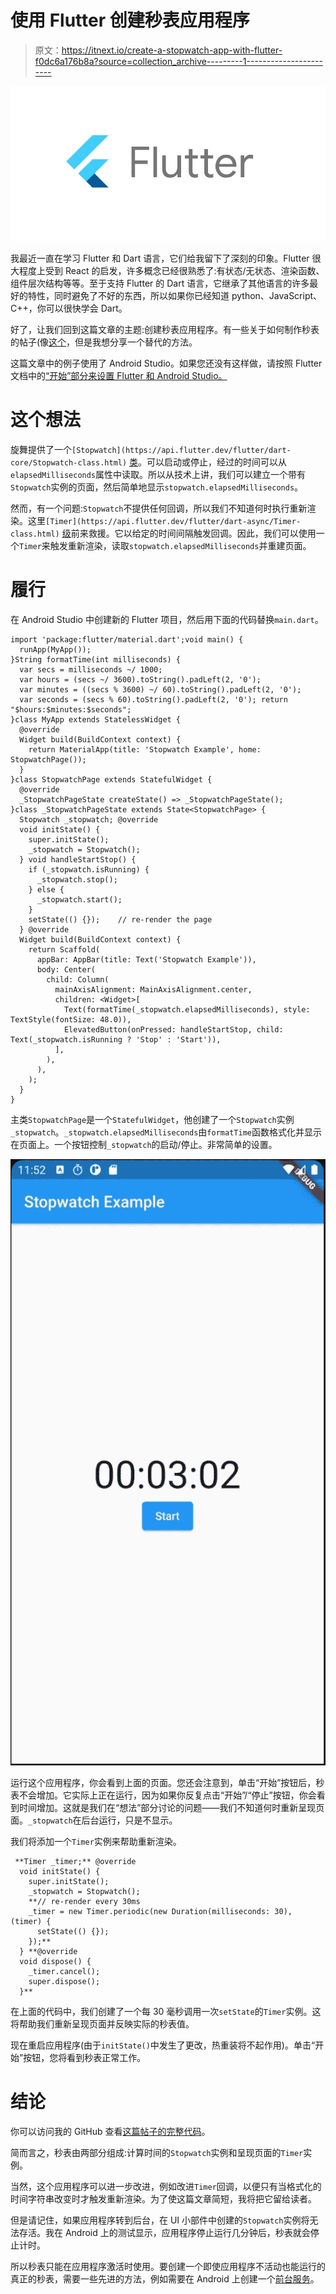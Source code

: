 # 使用 Flutter 创建秒表应用程序

> 原文：<https://itnext.io/create-a-stopwatch-app-with-flutter-f0dc6a176b8a?source=collection_archive---------1----------------------->

![](img/1b1947c795384cb21055ae62e4ea389a.png)

我最近一直在学习 Flutter 和 Dart 语言，它们给我留下了深刻的印象。Flutter 很大程度上受到 React 的启发，许多概念已经很熟悉了:有状态/无状态、渲染函数、组件层次结构等等。至于支持 Flutter 的 Dart 语言，它继承了其他语言的许多最好的特性，同时避免了不好的东西，所以如果你已经知道 python、JavaScript、C++，你可以很快学会 Dart。

好了，让我们回到这篇文章的主题:创建秒表应用程序。有一些关于如何制作秒表的帖子(像[这个](https://medium.com/analytics-vidhya/build-a-simple-stopwatch-in-flutter-a1f21cfcd7a8)，但是我想分享一个替代的方法。

这篇文章中的例子使用了 Android Studio。如果您还没有这样做，请按照 Flutter 文档中的[“开始”部分来设置 Flutter 和 Android Studio。](https://flutter.dev/docs/get-started/install)

# 这个想法

旋舞提供了一个`[Stopwatch](https://api.flutter.dev/flutter/dart-core/Stopwatch-class.html)` [类](https://api.flutter.dev/flutter/dart-core/Stopwatch-class.html)。可以启动或停止，经过的时间可以从`elapsedMilliseconds`属性中读取。所以从技术上讲，我们可以建立一个带有`Stopwatch`实例的页面，然后简单地显示`stopwatch.elapsedMilliseconds`。

然而，有一个问题:`Stopwatch`不提供任何回调，所以我们不知道何时执行重新渲染。这里`[Timer](https://api.flutter.dev/flutter/dart-async/Timer-class.html)` [级](https://api.flutter.dev/flutter/dart-async/Timer-class.html)前来救援。它以给定的时间间隔触发回调。因此，我们可以使用一个`Timer`来触发重新渲染，读取`stopwatch.elapsedMilliseconds`并重建页面。

# 履行

在 Android Studio 中创建新的 Flutter 项目，然后用下面的代码替换`main.dart`。

```
import 'package:flutter/material.dart';void main() {
  runApp(MyApp());
}String formatTime(int milliseconds) {
  var secs = milliseconds ~/ 1000;
  var hours = (secs ~/ 3600).toString().padLeft(2, '0');
  var minutes = ((secs % 3600) ~/ 60).toString().padLeft(2, '0');
  var seconds = (secs % 60).toString().padLeft(2, '0'); return "$hours:$minutes:$seconds";
}class MyApp extends StatelessWidget {
  @override
  Widget build(BuildContext context) {
    return MaterialApp(title: 'Stopwatch Example', home: StopwatchPage());
  }
}class StopwatchPage extends StatefulWidget {
  @override
  _StopwatchPageState createState() => _StopwatchPageState();
}class _StopwatchPageState extends State<StopwatchPage> {
  Stopwatch _stopwatch; @override
  void initState() {
    super.initState();
    _stopwatch = Stopwatch();
  } void handleStartStop() {
    if (_stopwatch.isRunning) {
      _stopwatch.stop();
    } else {
      _stopwatch.start();
    }
    setState(() {});    // re-render the page
  } @override
  Widget build(BuildContext context) {
    return Scaffold(
      appBar: AppBar(title: Text('Stopwatch Example')),
      body: Center(
        child: Column(
          mainAxisAlignment: MainAxisAlignment.center,
          children: <Widget>[
            Text(formatTime(_stopwatch.elapsedMilliseconds), style: TextStyle(fontSize: 48.0)),
            ElevatedButton(onPressed: handleStartStop, child: Text(_stopwatch.isRunning ? 'Stop' : 'Start')),
          ],
        ),
      ),
    );
  }
}
```

主类`StopwatchPage`是一个`StatefulWidget`，他创建了一个`Stopwatch`实例`_stopwatch`。`_stopwatch.elapsedMilliseconds`由`formatTime`函数格式化并显示在页面上。一个按钮控制`_stopwatch`的启动/停止。非常简单的设置。

![](img/8ac14069a5ecfa97aa001f9fac945978.png)

运行这个应用程序，你会看到上面的页面。您还会注意到，单击“开始”按钮后，秒表不会增加。它实际上正在运行，因为如果你反复点击“开始”/“停止”按钮，你会看到时间增加。这就是我们在“想法”部分讨论的问题——我们不知道何时重新呈现页面。`_stopwatch`在后台运行，只是不显示。

我们将添加一个`Timer`实例来帮助重新渲染。

```
 **Timer _timer;** @override
  void initState() {
    super.initState();
    _stopwatch = Stopwatch();
    **// re-render every 30ms
    _timer = new Timer.periodic(new Duration(milliseconds: 30), (timer) {
      setState(() {});
    });**
  } **@override
  void dispose() {
    _timer.cancel();
    super.dispose();
  }**
```

在上面的代码中，我们创建了一个每 30 毫秒调用一次`setState`的`Timer`实例。这将帮助我们重新呈现页面并反映实际的秒表值。

现在重启应用程序(由于`initState()`中发生了更改，热重装将不起作用)。单击“开始”按钮，您将看到秒表正常工作。

# 结论

你可以访问我的 GitHub 查看[这篇帖子的完整代码](https://github.com/charlee/stopwatch_example)。

简而言之，秒表由两部分组成:计算时间的`Stopwatch`实例和呈现页面的`Timer`实例。

当然，这个应用程序可以进一步改进，例如改进`Timer`回调，以便只有当格式化的时间字符串改变时才触发重新渲染。为了使这篇文章简短，我将把它留给读者。

但是请记住，如果应用程序转到后台，在 UI 小部件中创建的`Stopwatch`实例将无法存活。我在 Android 上的测试显示，应用程序停止运行几分钟后，秒表就会停止计时。

所以秒表只能在应用程序激活时使用。要创建一个即使应用程序不活动也能运行的真正的秒表，需要一些先进的方法，例如需要在 Android 上创建一个[前台服务](https://developer.android.com/guide/components/foreground-services)。